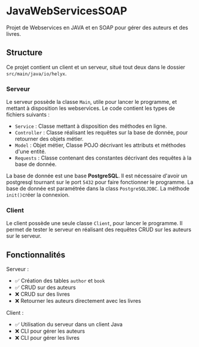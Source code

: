 # JavaWebServicesSOAP

Projet de Webservices en JAVA et en SOAP pour gérer des auteurs et des livres.

## Structure

Ce projet contient un client et un serveur, situé tout deux dans le dossier `src/main/java/io/helyx`.

### Serveur

Le serveur possède la classe `Main`, utile pour lancer le programme, et mettant à disposition les webservices.
Le code contient les types de fichiers suivants : 

- `Service` : Classe mettant à disposition des méthodes en ligne.
- `Controller` : Classe réalisant les requêtes sur la base de donnée, pour retourner des objets métier.
- `Model` : Objet métier, Classe POJO décrivant les attributs et méthodes d'une entité.
- `Requests` : Classe contenant des constantes décrivant des requêtes à la base de donnée.

La base de donnée est une base **PostgreSQL**. Il est nécessaire d'avoir un postgresql tournant sur le port `5432` pour faire fonctionner le programme.
La base de donnée est paramétrée dans la class `PostgreSQLJDBC`. La méthode `init()`créer la connexion.

### Client

Le client possède une seule classe `Client`, pour lancer le programme. Il permet de tester le serveur en réalisant des requêtes CRUD sur les auteurs sur le serveur.

## Fonctionnalités

Serveur : 
- ✅ Création des tables `author` et `book`
- ✅ CRUD sur des auteurs
- ❌ CRUD sur des livres
- ❌ Retourner les auteurs directement avec les livres

Client : 
- ✅ Utilisation du serveur dans un client Java
- ❌ CLI pour gérer les auteurs
- ❌ CLI pour gérer les livres

